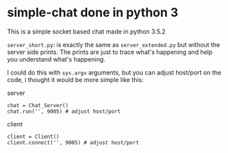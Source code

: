 # simple-chat done in python 3

This is a simple socket based chat made in python 3.5.2

`server_short.py`: is exactly the same as `server_extended.py` but without the server side prints. The prints are just to trace what's happening and help you understand what's happening.

I could do this with `sys.argv` arguments, but you can adjust host/port on the code, i thought it would be more simple like this:

server 

`chat = Chat_Server()`<br>
`chat.run('', 9005) # adjust host/port`
 
 client
 
`client = Client()`<br>
`client.connect('', 9005) # adjust host/port`
